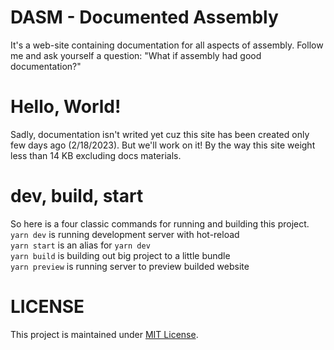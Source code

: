 # DASM - Documented Assembly

It's a web-site containing documentation for all aspects of assembly.
Follow me and ask yourself a question: "What if assembly had good documentation?"

# Hello, World!

Sadly, documentation isn't writed yet cuz this site has been created only few days ago (2/18/2023).
But we'll work on it! By the way this site weight less than 14 KB excluding docs materials.

# dev, build, start

So here is a four classic commands for running and building this project.<br>
`yarn dev` is running development server with hot-reload<br>
`yarn start` is an alias for `yarn dev`<br>
`yarn build` is building out big project to a little bundle<br>
`yarn preview` is running server to preview builded website

# LICENSE

This project is maintained under [MIT License](LICENSE).
